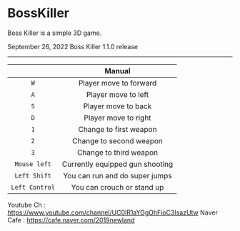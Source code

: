 # BossKiller
Boss Killer is a simple 3D game.

September 26, 2022
Boss Killer 1.1.0 release


___

| | **Manual** |
|:---:|:---:|
| `W` | Player move to forward |
| `A` | Player move to left |
| `S` | Player move to back |
| `D` | Player move to right |
| `1` | Change to first weapon |
| `2` | Change to second weapon |
| `3` | Change to third weapon |
| `Mouse left` | Currently equipped gun shooting |
| `Left Shift` | You can run and do super jumps |
| `Left Control` | You can crouch or stand up |


Youtube Ch : https://www.youtube.com/channel/UC0lR1aYGgOhFioC3IsazUtw
Naver Cafe : https://cafe.naver.com/2019newland
